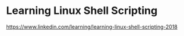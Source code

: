 # Learning Linux Shell Scripting
https://www.linkedin.com/learning/learning-linux-shell-scripting-2018
